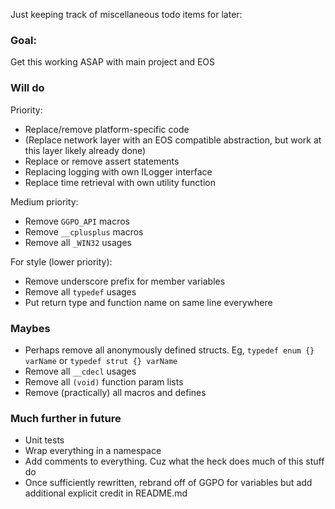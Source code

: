 Just keeping track of miscellaneous todo items for later:

### Goal:

Get this working ASAP with main project and EOS

### Will do
Priority:
- Replace/remove platform-specific code
- (Replace network layer with an EOS compatible abstraction, but work at this layer 
  likely already done)
- Replace or remove assert statements
- Replacing logging with own ILogger interface
- Replace time retrieval with own utility function

Medium priority:
- Remove `GGPO_API` macros
- Remove `__cplusplus` macros
- Remove all `_WIN32` usages

For style (lower priority):
- Remove underscore prefix for member variables
- Remove all `typedef` usages
- Put return type and function name on same line everywhere

### Maybes
- Perhaps remove all anonymously defined structs. Eg, `typedef enum {} varName` or 
  `typedef strut {} varName`
- Remove all `__cdecl` usages
- Remove all `(void)` function param lists
- Remove (practically) all macros and defines

### Much further in future
- Unit tests
- Wrap everything in a namespace
- Add comments to everything. Cuz what the heck does much of this stuff do
- Once sufficiently rewritten, rebrand off of GGPO for variables but add additional explicit 
  credit in README.md